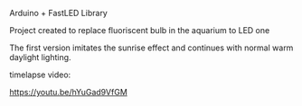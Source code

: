 Arduino + FastLED Library

Project created to replace fluoriscent bulb in the aquarium to LED one

The first version imitates the sunrise effect and continues with normal warm daylight lighting.

timelapse video:

https://youtu.be/hYuGad9VfGM

